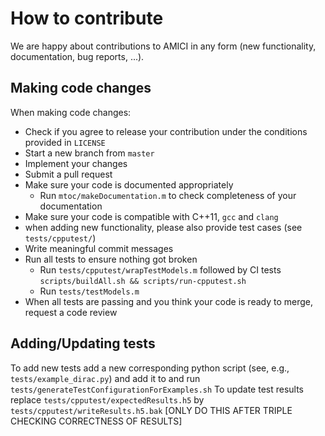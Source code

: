 # How to contribute

We are happy about contributions to AMICI in any form (new functionality, documentation, bug reports, ...).

## Making code changes

When making code changes:

* Check if you agree to release your contribution under the conditions provided in `LICENSE`
* Start a new branch from `master`
* Implement your changes
* Submit a pull request
* Make sure your code is documented appropriately
  * Run `mtoc/makeDocumentation.m` to check completeness of your documentation
* Make sure your code is compatible with C++11, `gcc` and `clang`
* when adding new functionality, please also provide test cases (see `tests/cpputest/`)
* Write meaningful commit messages
* Run all tests to ensure nothing got broken
  * Run `tests/cpputest/wrapTestModels.m` followed by CI tests `scripts/buildAll.sh && scripts/run-cpputest.sh`
  * Run `tests/testModels.m`
* When all tests are passing and you think your code is ready to merge, request a code review

## Adding/Updating tests

To add new tests add a new corresponding python script (see, e.g.,  `tests/example_dirac.py`) and add it to and run `tests/generateTestConfigurationForExamples.sh`
To update test results replace  `tests/cpputest/expectedResults.h5` by `tests/cpputest/writeResults.h5.bak` [ONLY DO THIS AFTER TRIPLE CHECKING CORRECTNESS OF RESULTS]
